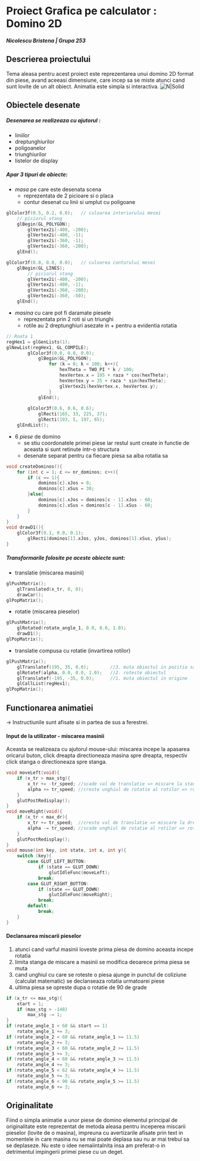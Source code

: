 # Proiect Grafica pe calculator : Domino 2D
##### Nicolescu Bristena    |    Grupa 253


## Descrierea proiectului
Tema aleasa pentru acest proiect este reprezentarea unui domino 2D format din piese, avand aceeasi dimensiune, care incep sa se miste atunci cand sunt lovite de un alt obiect.
Animatia este simpla si interactiva.
![N|Solid](http://3.bp.blogspot.com/-UkCAootJS8o/UKP8oi_rIEI/AAAAAAAAAJA/QwTLAIngOS8/w1200-h630-p-k-no-nu/La+causa+1.jpg)


## Obiectele desenate
##### Desenarea se realizeaza cu ajutorul :
- liniilor
- dreptunghiurilor
- poligoanelor
- triunghiurilor
- listelor de display

##### Apar 3 tipuri de obiecte:
- *masa* pe care este desenata scena
    - reprezentata de 2 picioare si o placa
    - contur desenat cu linii si umplut cu poligoane
```C++
glColor3f(0.5, 0.2, 0.0);	// culoarea interiorului mesei
    // piciorul stang
    glBegin(GL_POLYGON);
        glVertex2i(-400, -200);
        glVertex2i(-400, -1);
        glVertex2i(-360, -1);
        glVertex2i(-360, -200);
    glEnd();

glColor3f(0.0, 0.0, 0.0);	// culoarea conturului mesei
    glBegin(GL_LINES);
        // piciorul stang
        glVertex2i(-400, -200);
        glVertex2i(-400, -1);
        glVertex2i(-360, -200);
        glVertex2i(-360, -50);
    glEnd();
```
- *masina* cu care pot fi daramate piesele
    - reprezentata prin 2 roti si un triunghi
    - rotile au 2 dreptunghiuri asezate in + pentru a evidentia rotatia
```C++
// Roata 1
regHex1 = glGenLists(1);
glNewList(regHex1, GL_COMPILE);
        glColor3f(0.0, 0.0, 0.0);
            glBegin(GL_POLYGON);
                for (k = 0; k < 100; k++){
                    hexTheta = TWO_PI * k / 100;
                    hexVertex.x = 195 + raza * cos(hexTheta);
                    hexVertex.y = 35 + raza * sin(hexTheta);
                    glVertex2i(hexVertex.x, hexVertex.y);
                }
            glEnd();
            
        glColor3f(0.6, 0.6, 0.6);
            glRecti(165, 33, 225, 37);
            glRecti(193, 5, 197, 65);
    glEndList();
```
- 6 *piese* de domino 
    - se stiu coordonatele primei piese iar restul sunt create in functie de aceasta si sunt retinute intr-o structura
    - desenate separat pentru ca fiecare piesa sa aiba rotatia sa
```C++
void createDominos(){
    for (int c = 1; c <= nr_dominos; c++){
        if (c == 1){
            dominos[c].xJos = 0;
            dominos[c].xSus = 30;
        }else{
            dominos[c].xJos = dominos[c - 1].xJos - 60;
            dominos[c].xSus = dominos[c - 1].xSus - 60;
        }
    }
}
void drawD1(){
    glColor3f(0.1, 0.0, 0.1);
        glRecti(dominos[1].xJos, yJos, dominos[1].xSus, ySus);
}
```

##### Transformarile folosite pe aceste obiecte sunt:
- translatie (miscarea masinii)
```C++
glPushMatrix();
    glTranslated(x_tr, 0, 0);
    drawCar();
glPopMatrix();
```
- rotatie (miscarea pieselor)
```C++
glPushMatrix();
    glRotated(rotate_angle_1, 0.0, 0.0, 1.0);
    drawD1();
glPopMatrix();
```
- translatie compusa cu rotatie (invartirea rotilor)
```C++
glPushMatrix();
    glTranslatef(195, 35, 0.0);        //3. muta obiectul in pozitia sa initiala
    glRotatef(alpha, 0.0, 0.0, 1.0);   //2. roteste obiectul
    glTranslatef(-195, -35, 0.0);      //1. muta obiectul in origine
    glCallList(regHex1);
glPopMatrix();
```


## Functionarea animatiei
 -> Instructiunile sunt afisate si in partea de sus a ferestrei.
#### Input de la utilizator - miscarea masinii
Aceasta se realizeaza cu ajutorul mouse-ului: miscarea incepe la apasarea oricarui buton, click dreapta directioneaza masina spre dreapta, respectiv click stanga o directioneaza spre stanga.

```c++
void moveLeft(void){
    if (x_tr > max_stg){
        x_tr += -tr_speed; //scade val de translatie => miscare la stanga
        alpha += tr_speed; //creste unghiul de rotatie al rotilor => rotatie spre stanga
    }
    glutPostRedisplay();
}
void moveRight(void){
    if (x_tr < max_dr){
        x_tr += tr_speed;  //creste val de translatie => miscare la dreapta
        alpha -= tr_speed; //scade unghiul de rotatie al rotilor => rotatie spre dreapta
    }
    glutPostRedisplay();
}
void mouse(int key, int state, int x, int y){
    switch (key){
        case GLUT_LEFT_BUTTON:
            if (state == GLUT_DOWN)
                glutIdleFunc(moveLeft);
            break;
        case GLUT_RIGHT_BUTTON:
            if (state == GLUT_DOWN)
                glutIdleFunc(moveRight);
            break;
        default:
            break;
    }
}
```

#### Declansarea miscarii pieselor
1. atunci cand varful masinii loveste prima piesa de domino aceasta incepe rotatia
2. limita stanga de miscare a masinii se modifica deoarece prima piesa se muta
3. cand unghiul cu care se roteste o piesa ajunge in punctul de coliziune (calculat matematic) se declanseaza rotatia urmatoarei piese
4. ultima piesa se opreste dupa o rotatie de 90 de grade
```C++
if (x_tr <= max_stg){
    start = 1;
    if (max_stg > -148)
        max_stg -= 1;
}
if (rotate_angle_1 < 60 && start == 1)
    rotate_angle_1 += 3;
if (rotate_angle_2 < 60 && rotate_angle_1 >= 11.5)
    rotate_angle_2 += 3;
if (rotate_angle_3 < 60 && rotate_angle_2 >= 11.5)
    rotate_angle_3 += 3;
if (rotate_angle_4 < 60 && rotate_angle_3 >= 11.5)
    rotate_angle_4 += 3;
if (rotate_angle_5 < 62 && rotate_angle_4 >= 11.5)
    rotate_angle_5 += 3;
if (rotate_angle_6 < 90 && rotate_angle_5 >= 11.5)
    rotate_angle_6 += 3;
```

## Originalitate
Fiind o simpla animatie a unor piese de domino elementul principal de originalitate este reprezentat de metoda aleasa pentru inceperea miscarii pieselor (lovite de o masina), impreuna cu avertizarile afisate prin text in momentele in care masina nu se mai poate deplasa sau nu ar mai trebui sa se deplaseze. Nu este o idee nemaiintalnita insa am preferat-o in detrimentul impingerii primei piese cu un deget.
